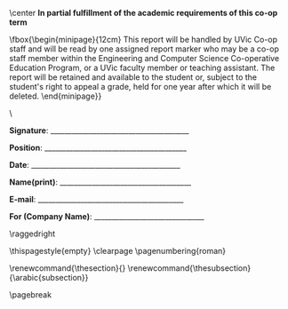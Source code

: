 \center
**In partial fulfillment of the academic requirements of this co-op term**

\fbox{\begin{minipage}{12cm}
This report will be handled by UVic Co-op staff and will be read by 
one assigned report marker who may be a co-op
staff member within the Engineering and Computer Science Co-operative Education Program, or a UVic faculty member or
teaching assistant. The report will be retained and available to the student or, subject to the student's right to 
appeal a grade, held for one year after which it will be deleted.
\end{minipage}}

\ 


**Signature**: _______________________________________

**Position**: ________________________________________

**Date**: __________________________________________

**Name(print)**: _____________________________________

**E-mail**: _________________________________________

**For (Company Name)**: _______________________________

\raggedright

\thispagestyle{empty}
\clearpage
\pagenumbering{roman}

\renewcommand{\thesection}{}
\renewcommand{\thesubsection}{\arabic{subsection}}

\pagebreak

